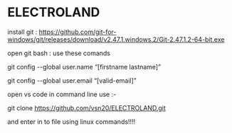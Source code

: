 # ELECTROLAND
install git : https://github.com/git-for-windows/git/releases/download/v2.47.1.windows.2/Git-2.47.1.2-64-bit.exe

open git bash : use these comands

git config --global user.name “[firstname lastname]”

git config --global user.email “[valid-email]”

open vs code
in command line use :-

git clone https://github.com/vsn20/ELECTROLAND.git

and enter in to file using linux commands!!!!